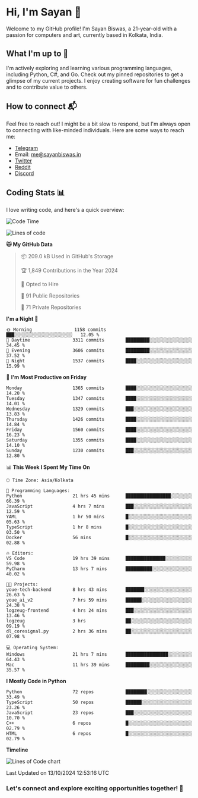 # Hi, I'm Sayan 👋

Welcome to my GitHub profile! I'm Sayan Biswas, a 21-year-old with a passion for computers and art, currently based in Kolkata, India.

## What I'm up to 🚀

I'm actively exploring and learning various programming languages, including Python, C#, and Go. Check out my pinned repositories to get a glimpse of my current projects. I enjoy creating software for fun challenges and to contribute value to others.

## How to connect 📬

Feel free to reach out! I might be a bit slow to respond, but I'm always open to connecting with like-minded individuals. Here are some ways to reach me:

- [Telegram](https://t.me/dank_as_fuck)
- Email: [me@sayanbiswas.in](mailto:me@sayanbiswas.in)
- [Twitter](https://twitter.com/TheDankDel)
- [Reddit](https://www.reddit.com/user/dank_as_fuck_/)
- [Discord](https://discordapp.com/users/506536929152466945)

## Coding Stats 📊

I love writing code, and here's a quick overview:

<!--START_SECTION:waka-->
![Code Time](http://img.shields.io/badge/Code%20Time-1%2C874%20hrs%2021%20mins-blue)

![Lines of code](https://img.shields.io/badge/From%20Hello%20World%20I%27ve%20Written-6.2%20million%20lines%20of%20code-blue)

**🐱 My GitHub Data** 

> 📦 209.0 kB Used in GitHub's Storage 
 > 
> 🏆 1,849 Contributions in the Year 2024
 > 
> 💼 Opted to Hire
 > 
> 📜 91 Public Repositories 
 > 
> 🔑 71 Private Repositories 
 > 
**I'm a Night 🦉** 

```text
🌞 Morning                1158 commits        ███░░░░░░░░░░░░░░░░░░░░░░   12.05 % 
🌆 Daytime                3311 commits        █████████░░░░░░░░░░░░░░░░   34.45 % 
🌃 Evening                3606 commits        █████████░░░░░░░░░░░░░░░░   37.52 % 
🌙 Night                  1537 commits        ████░░░░░░░░░░░░░░░░░░░░░   15.99 % 
```
📅 **I'm Most Productive on Friday** 

```text
Monday                   1365 commits        ████░░░░░░░░░░░░░░░░░░░░░   14.20 % 
Tuesday                  1347 commits        ████░░░░░░░░░░░░░░░░░░░░░   14.01 % 
Wednesday                1329 commits        ███░░░░░░░░░░░░░░░░░░░░░░   13.83 % 
Thursday                 1426 commits        ████░░░░░░░░░░░░░░░░░░░░░   14.84 % 
Friday                   1560 commits        ████░░░░░░░░░░░░░░░░░░░░░   16.23 % 
Saturday                 1355 commits        ████░░░░░░░░░░░░░░░░░░░░░   14.10 % 
Sunday                   1230 commits        ███░░░░░░░░░░░░░░░░░░░░░░   12.80 % 
```


📊 **This Week I Spent My Time On** 

```text
🕑︎ Time Zone: Asia/Kolkata

💬 Programming Languages: 
Python                   21 hrs 45 mins      █████████████████░░░░░░░░   66.39 % 
JavaScript               4 hrs 7 mins        ███░░░░░░░░░░░░░░░░░░░░░░   12.59 % 
YAML                     1 hr 50 mins        █░░░░░░░░░░░░░░░░░░░░░░░░   05.63 % 
TypeScript               1 hr 8 mins         █░░░░░░░░░░░░░░░░░░░░░░░░   03.50 % 
Docker                   56 mins             █░░░░░░░░░░░░░░░░░░░░░░░░   02.88 % 

🔥 Editors: 
VS Code                  19 hrs 39 mins      ███████████████░░░░░░░░░░   59.98 % 
PyCharm                  13 hrs 7 mins       ██████████░░░░░░░░░░░░░░░   40.02 % 

🐱‍💻 Projects: 
youe-tech-backend        8 hrs 43 mins       ███████░░░░░░░░░░░░░░░░░░   26.63 % 
youe_ai_v2               7 hrs 59 mins       ██████░░░░░░░░░░░░░░░░░░░   24.38 % 
logzeug-frontend         4 hrs 24 mins       ███░░░░░░░░░░░░░░░░░░░░░░   13.46 % 
logzeug                  3 hrs               ██░░░░░░░░░░░░░░░░░░░░░░░   09.19 % 
dl_coresignal.py         2 hrs 36 mins       ██░░░░░░░░░░░░░░░░░░░░░░░   07.98 % 

💻 Operating System: 
Windows                  21 hrs 7 mins       ████████████████░░░░░░░░░   64.43 % 
Mac                      11 hrs 39 mins      █████████░░░░░░░░░░░░░░░░   35.57 % 
```

**I Mostly Code in Python** 

```text
Python                   72 repos            ████████░░░░░░░░░░░░░░░░░   33.49 % 
TypeScript               50 repos            ██████░░░░░░░░░░░░░░░░░░░   23.26 % 
JavaScript               23 repos            ███░░░░░░░░░░░░░░░░░░░░░░   10.70 % 
C++                      6 repos             █░░░░░░░░░░░░░░░░░░░░░░░░   02.79 % 
HTML                     6 repos             █░░░░░░░░░░░░░░░░░░░░░░░░   02.79 % 
```



**Timeline**

![Lines of Code chart](https://raw.githubusercontent.com/Dank-del/Dank-del/main/assets/bar_graph.png)


 Last Updated on 13/10/2024 12:53:16 UTC
<!--END_SECTION:waka-->

### Let's connect and explore exciting opportunities together! 🚀
